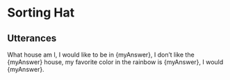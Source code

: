 # Sorting Hat

## Utterances 

What house am I, I would like to be in {myAnswer}, I don’t like the {myAnswer} house, my favorite color in the rainbow is {myAnswer}, I would {myAnswer}.

